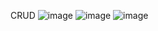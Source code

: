 CRUD
![image](https://github.com/user-attachments/assets/48e0c175-30d3-49d6-a1fb-bf1f4c93792a)
![image](https://github.com/user-attachments/assets/46977980-00fb-4b09-8fdd-3df16ca0d5ab)
![image](https://github.com/user-attachments/assets/bab69e3a-42c5-436e-8e94-76986f793564)



